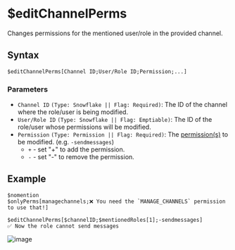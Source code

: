 # $editChannelPerms
Changes permissions for the mentioned user/role in the provided channel.

## Syntax
```
$editChannelPerms[Channel ID;User/Role ID;Permission;...]
```

### Parameters
- `Channel ID` `(Type: Snowflake || Flag: Required)`: The ID of the channel where the role/user is being modified.
- `User/Role ID` `(Type: Snowflake || Flag: Emptiable)`: The ID of the role/user whose permissions will be modified.
- `Permission` `(Type: Permission || Flag: Required)`: The [permission(s)](../resources/permissions.md) to be modified. (e.g. `-sendmessages`)
  - `+` - set "+" to add the permission.
  - `-` - set "-" to remove the permission.

## Example
```
$nomention
$onlyPerms[managechannels;❌ You need the `MANAGE_CHANNELS` permission to use that!]

$editChannelPerms[$channelID;$mentionedRoles[1];-sendmessages]
✅ Now the role cannot send messages
```
![image](https://user-images.githubusercontent.com/42785890/153126133-42a80968-589a-4ff2-a871-19c614eceed9.png)
